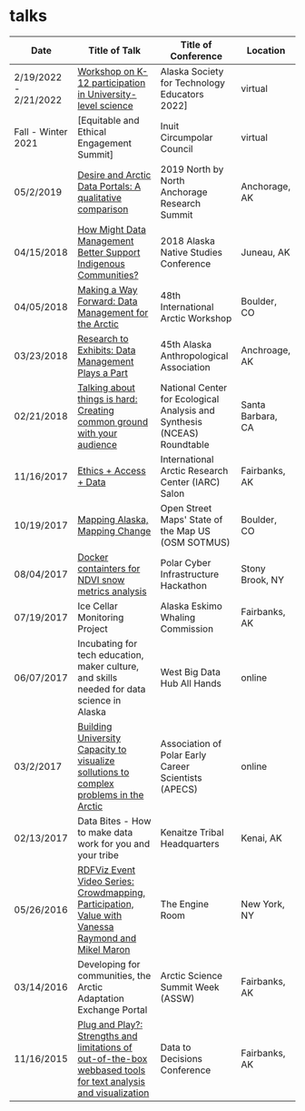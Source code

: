 # talks
| Date | Title of Talk | Title of Conference | Location |
| ------|--------------|---------------------|-----------|
|2/19/2022 - 2/21/2022| [Workshop on K-12 participation in University-level science](https://www.convenenorth.com/aste-gallery-2022) |Alaska Society for Technology Educators 2022] | virtual
|Fall - Winter 2021| [Equitable and Ethical Engagement Summit] | Inuit Circumpolar Council | virtual
|05/2/2019  | [Desire and Arctic Data Portals: A qualitative comparison](https://docs.google.com/presentation/d/1cAdh7bROrun_EgMC-pTZ-MUhNlfKxNyxNTZP9muQLo0/edit?usp=sharing) | 2019 North by North Anchorage Research Summit | Anchorage, AK |
|04/15/2018 | [How Might Data Management Better Support Indigenous Communities?]() | 2018 Alaska Native Studies Conference | Juneau, AK|
|04/05/2018 | [Making a Way Forward: Data Management for the Arctic](https://docs.google.com/presentation/d/1oM6CjVlSJ22OQWci9o8HbQMi0MCDkFlVgjUTYesqyc4/edit#slide=id.g3522786a10_0_3)| 48th International Arctic Workshop | Boulder, CO |
|03/23/2018 | [Research to Exhibits: Data Management Plays a Part](https://docs.google.com/presentation/d/1BwTl5oMSmHwbtCL4__oLPxyC9PKDmeaCymWoN6lg9U4/edit#slide=id.g3522786a10_0_3)| 45th Alaska Anthropological Association | Anchroage, AK|
|02/21/2018 | [Talking about things is hard: Creating common ground with your audience](https://docs.google.com/presentation/d/1l6rpvGgQ4h6AnxwQJl8BlrKowc1CcOlBb9PEfhqP0Ek/edit?usp=sharing) | National Center for Ecological Analysis and Synthesis (NCEAS) Roundtable | Santa Barbara, CA|
|11/16/2017 |[Ethics + Access + Data](https://docs.google.com/presentation/d/1Jg83uFGM5UZ9L_pAZtvA9HKv9fuf-yyp7ungFqY4YDE/edit#slide=id.g28580ddad0_0_50)| International Arctic Research Center (IARC) Salon| Fairbanks, AK |
|10/19/2017 | [Mapping Alaska, Mapping Change](https://2017.stateofthemap.us/program/mapping-alaska.html) | Open Street Maps' State of the Map US (OSM SOTMUS)| Boulder, CO |
|08/04/2017 |[Docker containters for NDVI snow metrics analysis](https://github.com/gina-alaska/emodis_ndvi_python-docker/blob/master/README.md)|Polar Cyber Infrastructure Hackathon| Stony Brook, NY|
|07/19/2017| Ice Cellar Monitoring Project | Alaska Eskimo Whaling Commission| Fairbanks, AK|
|06/07/2017 | Incubating for tech education, maker culture, and skills needed for data science in Alaska | West Big Data Hub All Hands | online|
|03/2/2017 |[Building University Capacity to visualize sollutions to complex problems in the Arctic](https://www.alaska.edu/files/epscor/Data_to_Decisions/D2D-Raymond.pdf) | Association of Polar Early Career Scientists (APECS)| online|
| 02/13/2017 |Data Bites - How to make data work for you and your tribe| Kenaitze Tribal Headquarters| Kenai, AK|
|05/26/2016 | [RDFViz Event Video Series: Crowdmapping, Participation, Value with Vanessa Raymond and Mikel Maron](https://vimeo.com/168241871) | The Engine Room | New York, NY
|03/14/2016 |Developing for communities, the Arctic Adaptation Exchange Portal | Arctic Science Summit Week (ASSW) |Fairbanks, AK|
|11/16/2015 |[Plug and Play?: Strengths and limitations of out-of-the-box webbased tools for text analysis and visualization](https://www.alaska.edu/files/epscor/Data_to_Decisions/D2D-Raymond.pdf)| Data to Decisions Conference| Fairbanks, AK|
